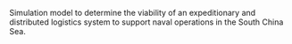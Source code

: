 Simulation model to determine the viability of an expeditionary and distributed logistics system to support naval operations in the South China Sea.
